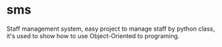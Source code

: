 # sms
Staff management system, easy project to manage staff by python class, it's used to show how to use Object-Oriented to programing.

